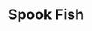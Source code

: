 ---
templateKey: blog-post
featuredpost: false
featuredimage: /assets/Spook_Fish.png
title: Spook Fish
description: Fish~Submarine
testfield: 1598
---